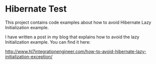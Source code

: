 Hibernate Test
===============
This project contains code examples about how to avoid Hibernate Lazy Initialization example.

I have written a post in my blog that explains how to avoid the lazy Initialization example. You can find it here:

http://www.hl7integrationengineer.com/how-to-avoid-hibernate-lazy-initialization-exception/




